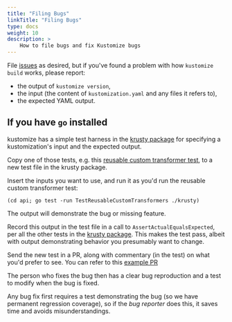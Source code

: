 ```yaml
---
title: "Filing Bugs"
linkTitle: "Filing Bugs"
type: docs
weight: 10
description: >
    How to file bugs and fix Kustomize bugs
---
```


[krusty package]: https://github.com/nholuongut/kustomize/tree/master/api/krusty
[reusable custom transformer test]: https://github.com/nholuongut/kustomize/tree/master/api/krusty/customconfigreusable_test.go
[example PR]: https://github.com/nholuongut/kustomize/pull/4683

File [issues](https://github.com/nholuongut/kustomize/issues) as desired, but if you've found a problem
with how `kustomize build` works, please report:

* the output of `kustomize version`,
* the input (the content of `kustomization.yaml`
   and any files it refers to),
* the expected YAML output.

## If you have `go` installed

kustomize has a simple test harness in the [krusty
package] for specifying a kustomization's input and the
expected output.

Copy one of those tests, e.g. this [reusable custom
transformer test], to a new test file in the
krusty package.

Insert the inputs you want to use, and run it as
you'd run the reusable custom transformer test:

```
(cd api; go test -run TestReusableCustomTransformers ./krusty)
```

The output will demonstrate the bug or missing feature.

Record this output in the test file in a call to
`AssertActualEqualsExpected`, per all the other tests
in the [krusty package].  This makes the test pass,
albeit with output demonstrating behavior you
presumably want to change.

Send the new test in a PR, along with commentary (in
the test) on what you'd prefer to see. You can refer to this [example PR]

The person who fixes the bug then has a clear bug
reproduction and a test to modify when the bug is
fixed.

Any bug fix first requires a test demonstrating the bug
(so we have permanent regression coverage), so if the
_bug reporter_ does this, it saves time and avoids
misunderstandings.
